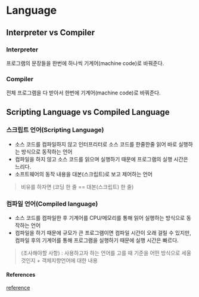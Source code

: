 # Language

## Interpreter vs Compiler
### Interpreter
프로그램의 문장들을 한번에 하나씩 기계어(machine code)로 바꿔준다.
### Compiler
전체 프로그램을 다 받아서 한번에 기계어(machine code)로 바꿔준다.

## Scripting Language vs Compiled Language
### 스크립트 언어(Scripting Language)
- 소스 코드를 컴파일하지 않고 인터프리터로 소스 코드를 한줄한줄 읽어 바로 실행하는 방식으로 동작하는 언어
- 컴파일을 하지 않고 소스 코드를 읽으며 실행하기 때문에 프로그램의 실행 시간은 느리다.
- 소프트웨어의 동작 내용을 대본(스크립트)로 보고 제어하는 언어
> 비유를 하자면 (코딩 한 줄 == 대본(스크립트) 한 줄)

### 컴파일 언어(Compiled language)
- 소스 코드를 컴파일한 후 기계어를 CPU/메모리를 통해 읽어 실행하는 방식으로 동작하는 언어
- 컴파일을 하기 때문에 규모가 큰 프로그램이면 컴파일 시간이 오래 걸릴 수 있지만, 컴파일 후의 기계어를 통해 프로그램을 실행하기 때문에 실행 시간은 빠르다.

> (조사해야할 사항) : 사용하고자 하는 언어를 고를 때 기준을 어떤 방식으로 세울 것인지 + 객체지향언어에 대한 내용

#### References
[reference](https://velog.io/@damiano1027/CS-%EC%8A%A4%ED%81%AC%EB%A6%BD%ED%8A%B8-%EC%96%B8%EC%96%B4-vs-%EC%BB%B4%ED%8C%8C%EC%9D%BC-%EC%96%B8%EC%96%B4)
